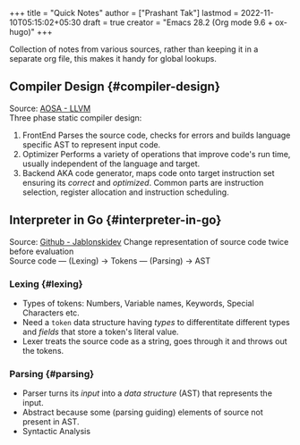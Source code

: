 +++
title = "Quick Notes"
author = ["Prashant Tak"]
lastmod = 2022-11-10T05:15:02+05:30
draft = true
creator = "Emacs 28.2 (Org mode 9.6 + ox-hugo)"
+++

Collection of notes from various sources, rather than keeping it in a separate org file, this makes it handy for global lookups.


## Compiler Design {#compiler-design}

Source: [AOSA - LLVM](http://aosabook.org/en/llvm.html) <br />
Three phase static compiler design:

1.  FrontEnd
    Parses the source code, checks for errors and builds language specific AST to represent input code.
2.  Optimizer
    Performs a variety of operations that improve code's run time, usually independent of the language and target.
3.  Backend
    AKA code generator, maps code onto target instruction set ensuring its _correct_ and _optimized_. Common parts are instruction selection, register allocation and instruction scheduling.


## Interpreter in Go {#interpreter-in-go}

Source: [Github - Jablonskidev](https://github.com/jablonskidev/writing-an-interpreter-in-go)
Change representation of source code twice before evaluation <br />
  Source code — (Lexing) &rarr; Tokens — (Parsing) &rarr; AST


### Lexing {#lexing}

-   Types of tokens: Numbers, Variable names, Keywords, Special Characters etc.
-   Need a `token` data structure having _types_ to differentitate different types and _fields_ that store a token's literal value.
-   Lexer treats the source code as a string, goes through it and throws out the tokens.


### Parsing {#parsing}

-   Parser turns its _input_ into a _data structure_ (AST) that represents the input.
-   Abstract because some (parsing guiding) elements of source not present in AST.
-   Syntactic Analysis
